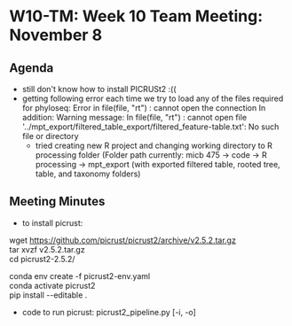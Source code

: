 # W10-TM: Week 10 Team Meeting: November 8

## Agenda

* still don't know how to install PICRUSt2 :((
* getting following error each time we try to load any of the files required for phyloseq:
    Error in file(file, "rt") : cannot open the connection
    In addition: Warning message:
    In file(file, "rt") :
    cannot open file '../mpt_export/filtered_table_export/filtered_feature-table.txt': No such   file or directory
  * tried creating new R project and changing working directory to R processing folder (Folder path currently: micb 475 -> code -> R processing -> mpt_export (with exported filtered table, rooted tree, table, and taxonomy folders) 


## Meeting Minutes
* to install picrust:

wget https://github.com/picrust/picrust2/archive/v2.5.2.tar.gz <br>
tar xvzf  v2.5.2.tar.gz <br>
cd picrust2-2.5.2/ <br>

conda env create -f picrust2-env.yaml <br>
conda activate picrust2 <br>
pip install --editable . <br>

* code to run picrust: picrust2_pipeline.py [-i, -o]
  
  
